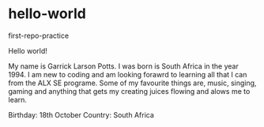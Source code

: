 # hello-world
first-repo-practice

Hello world!

My name is Garrick Larson Potts. I was born is South Africa in the year 1994. I am new to coding and am looking forawrd to learning all that I can from the ALX SE programe. Some of my favourite things are, music, singing, gaming and anything that gets my creating juices flowing and alows me to learn.

Birthday: 18th October
Country: South Africa
